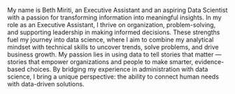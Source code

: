 My name is Beth Miriti, an Executive Assistant and an aspiring Data Scientist with a passion for transforming information into meaningful insights. In my role as an Executive Assistant, I thrive on organization, problem-solving, and supporting leadership in making informed decisions. These strengths fuel my journey into data science, where I aim to combine my analytical mindset with technical skills to uncover trends, solve problems, and drive business growth.
My passion lies in using data to tell stories that matter — stories that empower organizations and people to make smarter, evidence-based choices. By bridging my experience in administration with data science, I bring a unique perspective: the ability to connect human needs with data-driven solutions.
